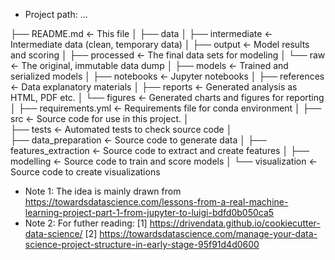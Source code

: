* Project path: ...

├── README.md                  <- This file
│
├── data
│   ├── intermediate           <- Intermediate data (clean, temporary data)
│   ├── output                 <- Model results and scoring
│   ├── processed              <- The final data sets for modeling
│   └── raw                    <- The original, immutable data dump
│
├── models                     <- Trained and serialized models
│
├── notebooks                  <- Jupyter notebooks
│
├── references                 <- Data explanatory materials
│
├── reports                    <- Generated analysis as HTML, PDF etc.
│   └── figures                <- Generated charts and figures for reporting
│
├── requirements.yml           <- Requirements file for conda environment
│
├── src                        <- Source code for use in this project.
    │        
    ├── tests                  <- Automated tests to check source code
    │    
    ├── data_preparation       <- Source code to generate data
    │
    ├── features_extraction    <- Source code to extract and create features
    │
    ├── modelling              <- Source code to train and score models
    │
    └── visualization          <- Source code to create visualizations
    
    
* Note 1: The idea is mainly drawn from https://towardsdatascience.com/lessons-from-a-real-machine-learning-project-part-1-from-jupyter-to-luigi-bdfd0b050ca5
* Note 2: For futher reading:
    [1] https://drivendata.github.io/cookiecutter-data-science/
    [2] https://towardsdatascience.com/manage-your-data-science-project-structure-in-early-stage-95f91d4d0600

